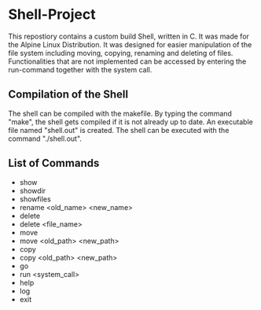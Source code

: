 # Shell-Project
This repostiory contains a custom build Shell, written in C. It was made for the Alpine Linux Distribution. It was designed for easier manipulation of the file system 
including moving, copying, renaming and deleting of files. Functionalities that are not implemented can be accessed by entering the run-command together with the system call.

## Compilation of the Shell
The shell can be compiled with the makefile. By typing the command "make", the shell gets compiled if it is not already up to date.
An executable file named "shell.out" is created. The shell can be executed with the command "./shell.out".
## List of Commands
- show
- showdir
- showfiles
- rename <old_name> <new_name>
- delete
- delete <file_name>
- move
- move <old_path> <new_path>
- copy
- copy <old_path> <new_path>
- go
- run <system_call>
- help
- log
- exit
